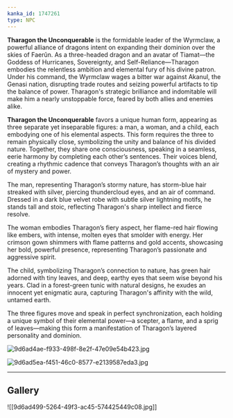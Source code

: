 ```yaml
---
kanka_id: 1747261
type: NPC
---
```


**Tharagon the Unconquerable** is the formidable leader of the Wyrmclaw, a powerful alliance of dragons intent on expanding their dominion over the skies of Faerûn. As a three-headed dragon and an avatar of Tiamat—the Goddess of Hurricanes, Sovereignty, and Self-Reliance—Tharagon embodies the relentless ambition and elemental fury of his divine patron. Under his command, the Wyrmclaw wages a bitter war against Akanul, the Genasi nation, disrupting trade routes and seizing powerful artifacts to tip the balance of power. Tharagon's strategic brilliance and indomitable will make him a nearly unstoppable force, feared by both allies and enemies alike.

**Tharagon the Unconquerable** favors a unique human form, appearing as three separate yet inseparable figures: a man, a woman, and a child, each embodying one of his elemental aspects. This form requires the three to remain physically close, symbolizing the unity and balance of his divided nature. Together, they share one consciousness, speaking in a seamless, eerie harmony by completing each other’s sentences. Their voices blend, creating a rhythmic cadence that conveys Tharagon’s thoughts with an air of mystery and power.

The man, representing Tharagon’s stormy nature, has storm-blue hair streaked with silver, piercing thundercloud eyes, and an air of command. Dressed in a dark blue velvet robe with subtle silver lightning motifs, he stands tall and stoic, reflecting Tharagon's sharp intellect and fierce resolve.

The woman embodies Tharagon’s fiery aspect, her flame-red hair flowing like embers, with intense, molten eyes that smolder with energy. Her crimson gown shimmers with flame patterns and gold accents, showcasing her bold, powerful presence, representing Tharagon’s passionate and aggressive spirit.

The child, symbolizing Tharagon’s connection to nature, has green hair adorned with tiny leaves, and deep, earthy eyes that seem wise beyond his years. Clad in a forest-green tunic with natural designs, he exudes an innocent yet enigmatic aura, capturing Tharagon's affinity with the wild, untamed earth.

The three figures move and speak in perfect synchronization, each holding a unique symbol of their elemental power—a scepter, a flame, and a sprig of leaves—making this form a manifestation of Tharagon’s layered personality and dominion.

![9d6ad4ae-f933-498f-8e2f-47e09e54b423.jpg](https://d3a4xjr8r2ldhu.cloudfront.net/campaigns/273567/9d6ad4ae-f933-498f-8e2f-47e09e54b423.jpg)

![9d6ad5ea-f451-46c0-8577-e2139587eda3.jpg](https://d3a4xjr8r2ldhu.cloudfront.net/campaigns/273567/9d6ad5ea-f451-46c0-8577-e2139587eda3.jpg)

---
## Gallery
![[9d6ad499-5264-49f3-ac45-574425449c08.jpg]]